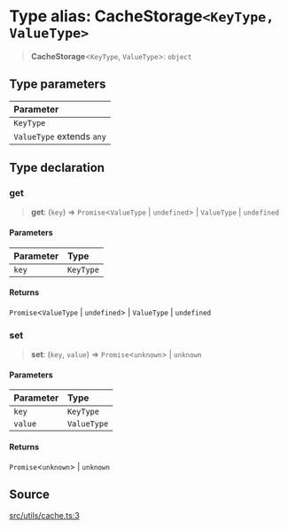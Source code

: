 # Type alias: CacheStorage`<KeyType, ValueType>`

> **CacheStorage**\<`KeyType`, `ValueType`\>: `object`

## Type parameters

| Parameter |
| :------ |
| `KeyType` |
| `ValueType` extends `any` |

## Type declaration

### get

> **get**: (`key`) => `Promise`\<`ValueType` \| `undefined`\> \| `ValueType` \| `undefined`

#### Parameters

| Parameter | Type |
| :------ | :------ |
| `key` | `KeyType` |

#### Returns

`Promise`\<`ValueType` \| `undefined`\> \| `ValueType` \| `undefined`

### set

> **set**: (`key`, `value`) => `Promise`\<`unknown`\> \| `unknown`

#### Parameters

| Parameter | Type |
| :------ | :------ |
| `key` | `KeyType` |
| `value` | `ValueType` |

#### Returns

`Promise`\<`unknown`\> \| `unknown`

## Source

[src/utils/cache.ts:3](https://github.com/dexaai/llm-tools/blob/3551610/src/utils/cache.ts#L3)
